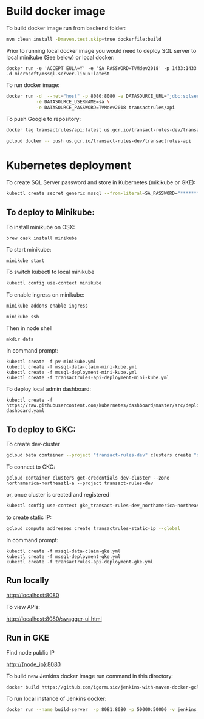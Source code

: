 # Build docker image

To build docker image run from backend folder:

```bash
mvn clean install -Dmaven.test.skip=true dockerfile:build
```

Prior to running local docker image you would need to deploy SQL server to local minikube (See below) or local docker:

```
docker run -e 'ACCEPT_EULA=Y' -e 'SA_PASSWORD=TVMdev2018' -p 1433:1433 -d microsoft/mssql-server-linux:latest
```


To run docker image:
```bash
docker run -d  --net="host" -p 8080:8080 -e DATASOURCE_URL="jdbc:sqlserver://192.168.99.101:30001;databaseName=accounts" \
           -e DATASOURCE_USERNAME=sa \
           -e DATASOURCE_PASSWORD=TVMdev2018 transactrules/api
```

To push Google to repository:

```bash
docker tag transactrules/api:latest us.gcr.io/transact-rules-dev/transactrules-api:latest

gcloud docker -- push us.gcr.io/transact-rules-dev/transactrules-api
```

# Kubernetes deployment


To create SQL Server password and store in Kubernetes (mikikube or GKE):
```bash
kubectl create secret generic mssql --from-literal=SA_PASSWORD="***********"
```

## To deploy to Minikube:

To install minikube on OSX:
```
brew cask install minikube
```

To start minikube:
```
minikube start
```

To switch kubectl to local minikube

```bash
kubectl config use-context minikube
```

To enable ingress on minikube:

```bash
minikube addons enable ingress
```

```bash
minikube ssh
```

Then in node shell

```
mkdir data
```

In command prompt:
```
kubectl create -f pv-minikube.yml
kubectl create -f mssql-data-claim-mini-kube.yml
kubectl create -f mssql-deployment-mini-kube.yml
kubectl create -f transactrules-api-deployment-mini-kube.yml
```

To deploy local admin dashboard:
```
kubectl create -f https://raw.githubusercontent.com/kubernetes/dashboard/master/src/deploy/recommended/kubernetes-dashboard.yaml
```

## To deploy to GKC:

To create dev-cluster

```bash
gcloud beta container --project "transact-rules-dev" clusters create "dev-cluster" --zone "northamerica-northeast1-a" --username "admin" --cluster-version "1.9.2-gke.1" --machine-type "n1-standard-1" --image-type "COS" --disk-size "40" --scopes "https://www.googleapis.com/auth/compute","https://www.googleapis.com/auth/devstorage.read_only","https://www.googleapis.com/auth/logging.write","https://www.googleapis.com/auth/monitoring","https://www.googleapis.com/auth/servicecontrol","https://www.googleapis.com/auth/service.management.readonly","https://www.googleapis.com/auth/trace.append" --num-nodes "3" --network "default" --enable-cloud-logging --enable-cloud-monitoring --subnetwork "default"
```

To connect to GKC:

```
gcloud container clusters get-credentials dev-cluster --zone northamerica-northeast1-a --project transact-rules-dev
```

or, once cluster is created and registered

```bash
kubectl config use-context gke_transact-rules-dev_northamerica-northeast1-a_dev-cluster
``` 

to create static IP:
```bash
gcloud compute addresses create transactrules-static-ip --global
```

In command prompt:
```
kubectl create -f mssql-data-claim-gke.yml
kubectl create -f mssql-deployment-gke.yml
kubectl create -f transactrules-api-deployment-gke.yml
```

## Run locally

[http://localhost:8080](http://localhost:8080)

To view APIs:

[http://localhost:8080/swagger-ui.html](http://localhost:8080/swagger-ui.html)
  
## Run in GKE

Find node public IP

[http://{node_ip}:8080](http://{node_ip}:8080)

To build new Jenkins docker image run command in this directory:

```bash
docker build https://github.com/igormusic/jenkins-with-maven-docker-gcloud.git -t trules_jenkins
```

To run local instance of Jenkins docker:

```bash
docker run --name build-server  -p 8081:8080 -p 50000:50000 -v jenkins_home:/var/jenkins_home -v /var/run/docker.sock:/var/run/docker.sock trules_jenkins
```

